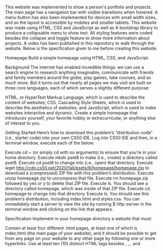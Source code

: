 This website was implemented to show a person's portfolio and projects. 
The main page has a navigation bar with visible transitions when hovered. 
A menu button has also been implemented for devices with small width sizes, and so the layout is accessible by mobiles and smaller tablets. 
This website was made using HTML, CSS and JavaScript as well as A bootstrap library to produce a collapsable menu to show text. 
All styling features were coded besides the collapse and toggle feature to show more information about projects. 
A video has been published in this repository to walk through the website.
Below is the specification given to me before creating this website. 


Homepage
Build a simple homepage using HTML, CSS, and JavaScript.

Background
The internet has enabled incredible things: we can use a search engine to research anything imaginable, communicate with friends and family members around the globe, play games, take courses, and so much more. But it turns out that nearly all pages we may visit are built on three core languages, each of which serves a slightly different purpose:

HTML, or HyperText Markup Language, which is used to describe the content of websites;
CSS, Cascading Style Sheets, which is used to describe the aesthetics of websites; and
JavaScript, which is used to make websites interactive and dynamic.
Create a simple homepage that introduces yourself, your favorite hobby or extracurricular, or anything else of interest to you.

Getting Started
Here’s how to download this problem’s “distribution code” (i.e., starter code) into your own CS50 IDE. Log into CS50 IDE and then, in a terminal window, execute each of the below.

Execute cd ~ (or simply cd with no arguments) to ensure that you’re in your home directory.
Execute mkdir pset8 to make (i.e., create) a directory called pset8.
Execute cd pset8 to change into (i.e., open) that directory.
Execute wget http://cdn.cs50.net/2020/fall/psets/8/homepage/homepage.zip to download a (compressed) ZIP file with this problem’s distribution.
Execute unzip homepage.zip to uncompress that file.
Execute rm homepage.zip followed by yes or y to delete that ZIP file.
Execute ls. You should see a directory called homepage, which was inside of that ZIP file.
Execute cd homepage to change into that directory.
Execute ls. You should see this problem’s distribution, including index.html and styles.css.
You can immediately start a server to view the site by running
$ http-server
in the terminal window and clicking on the link that appears.

Specification
Implement in your homepage directory a website that must:

Contain at least four different .html pages, at least one of which is index.html (the main page of your website), and it should be possible to get from any page on your website to any other page by following one or more hyperlinks.
Use at least ten (10) distinct HTML tags besides <html>, <head>, <body>, and <title>. Using some tag (e.g., <p>) multiple times still counts as just one (1) of those ten!
Integrate one or more features from Bootstrap into your site. Bootstrap is a popular library (that comes with lots of CSS classes and more) via which you can beautify your site. See Bootstrap’s documentation to get started. In particular, you might find some of Bootstrap’s components of interest. To add Bootstrap to your site, it suffices to include

<link rel="stylesheet" href="https://cdn.jsdelivr.net/npm/bootstrap@4.5.3/dist/css/bootstrap.min.css" integrity="sha384-TX8t27EcRE3e/ihU7zmQxVncDAy5uIKz4rEkgIXeMed4M0jlfIDPvg6uqKI2xXr2" crossorigin="anonymous">
<script src="https://code.jquery.com/jquery-3.5.1.slim.min.js" integrity="sha384-DfXdz2htPH0lsSSs5nCTpuj/zy4C+OGpamoFVy38MVBnE+IbbVYUew+OrCXaRkfj" crossorigin="anonymous"></script>
<script src="https://cdn.jsdelivr.net/npm/bootstrap@4.5.3/dist/js/bootstrap.bundle.min.js" integrity="sha384-ho+j7jyWK8fNQe+A12Hb8AhRq26LrZ/JpcUGGOn+Y7RsweNrtN/tE3MoK7ZeZDyx" crossorigin="anonymous"></script>
in your pages’ <head>, below which you can also include

<link href="styles.css" rel="stylesheet">
to link your own CSS.

Have at least one stylesheet file of your own creation, styles.css, which uses at least five (5) different CSS selectors (e.g. tag (example), class (.example), or ID (#example)), and within which you use a total of at least five (5) different CSS properties, such as font-size, or margin; and
Integrate one or more features of JavaScript into your site to make your site more interactive. For example, you can use JavaScript to add alerts, to have an effect at a recurring interval, or to add interactivity to buttons, dropdowns, or forms. Feel free to be creative!
Ensure that your site looks nice on browsers both on mobile devices as well as laptops and desktops.
